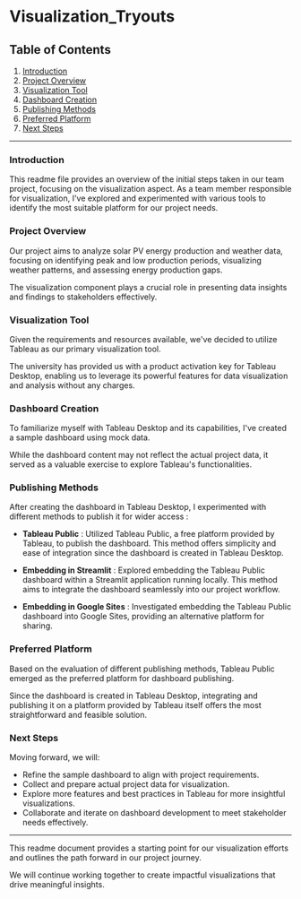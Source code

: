 # Visualization_Tryouts

## Table of Contents
1. [Introduction](#introduction)
2. [Project Overview](#project-overview)
3. [Visualization Tool](#visualization-tool)
4. [Dashboard Creation](#dashboard-creation)
5. [Publishing Methods](#publishing-methods)
6. [Preferred Platform](#preferred-platform)
7. [Next Steps](#next-steps)

---

### Introduction <a name="introduction"></a>
This readme file provides an overview of the initial steps taken in our team project, focusing on the visualization aspect. As a team member responsible for visualization, I've explored and experimented with various tools to identify the most suitable platform for our project needs.

### Project Overview <a name="project-overview"></a>
Our project aims to analyze solar PV energy production and weather data, focusing on identifying peak and low production periods, visualizing weather patterns, and assessing energy production gaps. 

The visualization component plays a crucial role in presenting data insights and findings to stakeholders effectively.

### Visualization Tool <a name="visualization-tool"></a>
Given the requirements and resources available, we've decided to utilize Tableau as our primary visualization tool. 

The university has provided us with a product activation key for Tableau Desktop, enabling us to leverage its powerful features for data visualization and analysis without any charges.

### Dashboard Creation <a name="dashboard-creation"></a>
To familiarize myself with Tableau Desktop and its capabilities, I've created a sample dashboard using mock data. 

While the dashboard content may not reflect the actual project data, it served as a valuable exercise to explore Tableau's functionalities.

### Publishing Methods <a name="publishing-methods"></a>
After creating the dashboard in Tableau Desktop, I experimented with different methods to publish it for wider access :
- **Tableau Public** : Utilized Tableau Public, a free platform provided by Tableau, to publish the dashboard. This method offers simplicity and ease of integration since the dashboard is created in Tableau Desktop.
  
- **Embedding in Streamlit** : Explored embedding the Tableau Public dashboard within a Streamlit application running locally. This method aims to integrate the dashboard seamlessly into our project workflow.

- **Embedding in Google Sites** : Investigated embedding the Tableau Public dashboard into Google Sites, providing an alternative platform for sharing.

### Preferred Platform <a name="preferred-platform"></a>
Based on the evaluation of different publishing methods, Tableau Public emerged as the preferred platform for dashboard publishing. 

Since the dashboard is created in Tableau Desktop, integrating and publishing it on a platform provided by Tableau itself offers the most straightforward and feasible solution.

### Next Steps <a name="next-steps"></a>
Moving forward, we will:
- Refine the sample dashboard to align with project requirements.
- Collect and prepare actual project data for visualization.
- Explore more features and best practices in Tableau for more insightful visualizations.
- Collaborate and iterate on dashboard development to meet stakeholder needs effectively.

---

This readme document provides a starting point for our visualization efforts and outlines the path forward in our project journey. 

We will continue working together to create impactful visualizations that drive meaningful insights.
